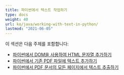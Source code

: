 ```yaml
---
title: 파이썬에서 텍스트 작업하기
type: docs
weight: 40
url: ko/java/working-with-text-in-python/
lastmod: "2021-06-05"
---
```


이 섹션은 다음 주제를 포함합니다:

- [파이썬에서 DOM을 사용하여 HTML 문자열 추가하기](/pdf/java/add-html-string-using-dom-in-python/)
- [파이썬에서 기존 PDF 파일에 텍스트 추가하기](/pdf/java/add-text-to-an-existing-pdf-file-in-python/)
- [파이썬에서 PDF 문서의 모든 페이지에서 텍스트 추출하기](/pdf/java/extract-text-from-all-the-pages-of-a-pdf-document-in-python/)